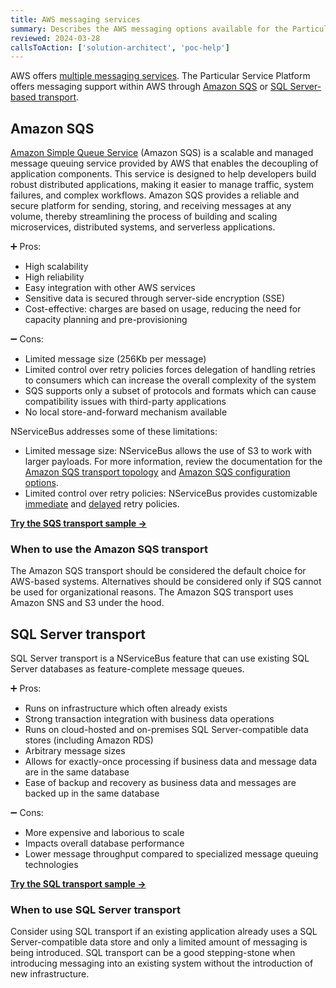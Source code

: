 ```yaml
---
title: AWS messaging services
summary: Describes the AWS messaging options available for the Particular Service Platform
reviewed: 2024-03-28
callsToAction: ['solution-architect', 'poc-help']
---
```


AWS offers [multiple messaging services](https://aws.amazon.com/messaging/). The Particular Service Platform offers messaging support within AWS through [Amazon SQS](https://aws.amazon.com/sqs/) or [SQL Server-based transport](#sql-server-transport).

## Amazon SQS

[Amazon Simple Queue Service](https://aws.amazon.com/sqs/) (Amazon SQS) is a scalable and managed message queuing service provided by AWS that enables the decoupling of application components. This service is designed to help developers build robust distributed applications, making it easier to manage traffic, system failures, and complex workflows. Amazon SQS provides a reliable and secure platform for sending, storing, and receiving messages at any volume, thereby streamlining the process of building and scaling microservices, distributed systems, and serverless applications.

:heavy_plus_sign: Pros:

- High scalability
- High reliability
- Easy integration with other AWS services
- Sensitive data is secured through server-side encryption (SSE)
- Cost-effective: charges are based on usage, reducing the need for capacity planning and pre-provisioning

:heavy_minus_sign: Cons:

- Limited message size (256Kb per message)
- Limited control over retry policies forces delegation of handling retries to consumers which can increase the overall complexity of the system
- SQS supports only a subset of protocols and formats which can cause compatibility issues with third-party applications
- No local store-and-forward mechanism available

NServiceBus addresses some of these limitations:
- Limited message size: NServiceBus allows the use of S3 to work with larger payloads. For more information, review the documentation for the [Amazon SQS transport topology](/transports/sqs/topology.md#s3) and [Amazon SQS configuration options](/transports/sqs/configuration-options.md).
- Limited control over retry policies: NServiceBus provides customizable [immediate](/nservicebus/recoverability/configure-immediate-retries.md) and [delayed](/nservicebus/recoverability/configure-delayed-retries.md) retry policies.

[**Try the SQS transport sample →**](/samples/aws/sqs-simple/)

### When to use the Amazon SQS transport

The Amazon SQS transport should be considered the default choice for AWS-based systems. Alternatives should be considered only if SQS cannot be used for organizational reasons. The Amazon SQS transport uses Amazon SNS and S3 under the hood.

## SQL Server transport

SQL Server transport is a NServiceBus feature that can use existing SQL Server databases as feature-complete message queues.

:heavy_plus_sign: Pros:

- Runs on infrastructure which often already exists
- Strong transaction integration with business data operations
- Runs on cloud-hosted and on-premises SQL Server-compatible data stores (including Amazon RDS)
- Arbitrary message sizes
- Allows for exactly-once processing if business data and message data are in the same database
- Ease of backup and recovery as business data and messages are backed up in the same database

:heavy_minus_sign: Cons:

- More expensive and laborious to scale
- Impacts overall database performance
- Lower message throughput compared to specialized message queuing technologies

[**Try the SQL transport sample →**](/samples/sqltransport/simple/)

### When to use SQL Server transport

Consider using SQL transport if an existing application already uses a SQL Server-compatible data store and only a limited amount of messaging is being introduced. SQL transport can be a good stepping-stone when introducing messaging into an existing system without the introduction of new infrastructure.
